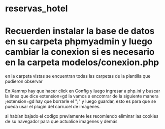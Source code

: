 ﻿# reservas_hotel
# Recuerden instalar la base de datos en su carpeta phpmyadmin y luego cambiar la conexion si es necesario en la carpeta modelos/conexion.php

en la carpeta vistas se encuentran todas las carpetas de la plantilla que pudieron observar

En Xammp hay que hacer click en Config y luego ingresar a php.ini y buscar la linea que dice extension=gd  la vamos a encotnrar de la siguiente manera ;extension=gd hay que borrarle el ";" y luego guardar, esto es para que se pueda usar el plugin del carrucel de imagenes. 

si habían bajado el codigo previamente les recomiendo eliminar las cookies de su navegador para que actualice imagenes y demás 
